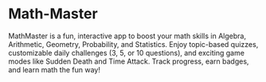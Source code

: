 # Math-Master
MathMaster is a fun, interactive app to boost your math skills in Algebra, Arithmetic, Geometry, Probability, and Statistics. Enjoy topic-based quizzes, customizable daily challenges (3, 5, or 10 questions), and exciting game modes like Sudden Death and Time Attack. Track progress, earn badges, and learn math the fun way!
